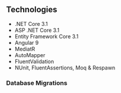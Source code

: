 
## Technologies
* .NET Core 3.1
* ASP .NET Core 3.1
* Entity Framework Core 3.1
* Angular 9
* MediatR
* AutoMapper
* FluentValidation
* NUnit, FluentAssertions, Moq & Respawn

### Database Migrations
